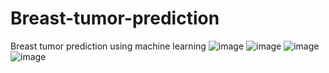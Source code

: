 # Breast-tumor-prediction
Breast tumor prediction using machine learning
![image](https://github.com/SaloniThakur2/Breast-tumor-prediction/assets/133105206/d176a50d-0776-45b3-9bd7-0a20af2ea8fc)
![image](https://github.com/SaloniThakur2/Breast-tumor-prediction/assets/133105206/fd2717e9-3c75-40e0-9edc-88606382f664)
![image](https://github.com/SaloniThakur2/Breast-tumor-prediction/assets/133105206/988ccc54-7bdf-45ef-ae22-def1a40525f1)
![image](https://github.com/SaloniThakur2/Breast-tumor-prediction/assets/133105206/e6e69c09-92ab-4f8c-aa59-f3a6385fc913)



